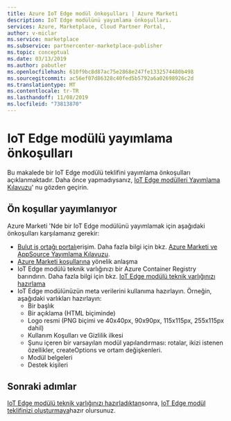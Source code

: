 ```yaml
---
title: Azure IoT Edge modül önkoşulları | Azure Marketi
description: IoT Edge modülünü yayımlama önkoşulları.
services: Azure, Marketplace, Cloud Partner Portal,
author: v-miclar
ms.service: marketplace
ms.subservice: partnercenter-marketplace-publisher
ms.topic: conceptual
ms.date: 03/13/2019
ms.author: pabutler
ms.openlocfilehash: 610f9bc8d87ac75e2868e247fe1332574480b498
ms.sourcegitcommit: ac56ef07d86328c40fed5b5792a6a02698926c2d
ms.translationtype: MT
ms.contentlocale: tr-TR
ms.lasthandoff: 11/08/2019
ms.locfileid: "73813870"
---
```

# <a name="iot-edge-module-publishing-prerequisites"></a>IoT Edge modülü yayımlama önkoşulları

Bu makalede bir IoT Edge modülü teklifini yayımlama önkoşulları açıklanmaktadır.  Daha önce yapmadıysanız, [IoT Edge modülleri Yayımlama Kılavuzu](../..//iot-edge-module.md)' nu gözden geçirin.


## <a name="publishing-prerequisites"></a>Ön koşullar yayımlanıyor

Azure Marketi 'Nde bir IoT Edge modülünü yayımlamak için aşağıdaki önkoşulları karşılamanız gerekir:

<!-- P2: It would be great to point to the terms of use of CPP here. This can often be a blocker for big companies and these terms of use are not anonymously visible yet.-->
- [Bulut iş ortağı portalı](https://cloudpartner.azure.com/)erişim. Daha fazla bilgi için bkz. [Azure Marketi ve AppSource Yayımlama Kılavuzu](https://docs.microsoft.com/azure/marketplace/marketplace-publishers-guide).
- [Azure Marketi koşullarına](https://azure.microsoft.com/support/legal/marketplace-terms/) yönelik anlaşma
- IoT Edge modülü teknik varlığınızı bir Azure Container Registry barındırın.  Daha fazla bilgi için bkz. [IoT Edge modülü teknik varlığınızı hazırlama](./cpp-create-technical-assets.md)
- IoT Edge modülünüzün meta verilerini kullanıma hazırlayın. Örneğin, aşağıdaki varlıkları hazırlayın:
    - Bir başlık
    - Bir açıklama (HTML biçiminde)
    - Logo resmi (PNG biçimi ve 40x40px, 90x90px, 115x115px, 255x115px dahil)
    - Kullanım Koşulları ve Gizlilik ilkesi
    - Şunu içeren bir varsayılan modül yapılandırması: rotalar, ikizi istenen özellikler, createOptions ve ortam değişkenleri.
    - Modül belgeleri
    - Destek kişileri


## <a name="next-steps"></a>Sonraki adımlar

[IoT Edge modülü teknik varlığınızı hazırladıktan](./cpp-create-technical-assets.md)sonra, [IoT Edge modül teklifinizi oluşturmaya](./cpp-create-offer.md)hazır olursunuz. 
